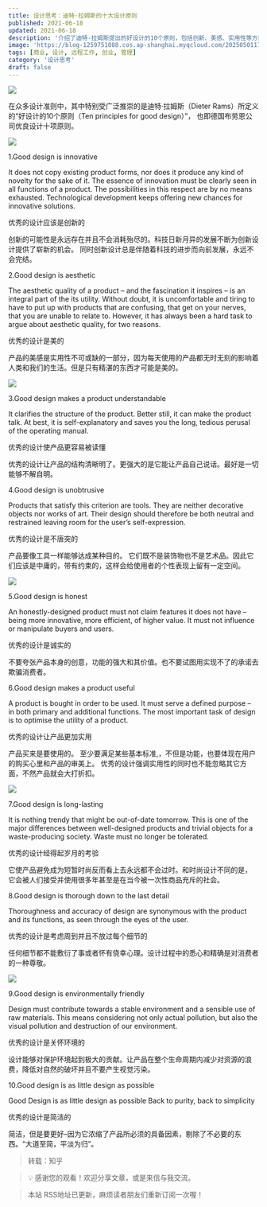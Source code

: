 ```yaml
---
title: 设计思考：迪特·拉姆斯的十大设计原则
published: 2021-06-18
updated: 2021-06-18
description: '介绍了迪特·拉姆斯提出的好设计的10个原则，包括创新、美感、实用性等方面，帮助读者理解优秀设计的核心要素。'
image: 'https://blog-1259751088.cos.ap-shanghai.myqcloud.com/20250501175649339.png?imageSlim'
tags: [商业, 设计, 远程工作, 创业, 管理]
category: '设计思考'
draft: false
---
```


![](https://blog-1259751088.cos.ap-shanghai.myqcloud.com/20201130233051.jpeg)

在众多设计准则中，其中特别受广泛推崇的是迪特·拉姆斯（Dieter Rams）所定义的“好设计的10个原则（Ten principles for good design）”， 也即德国布劳恩公司优良设计十项原则。

![](https://blog-1259751088.cos.ap-shanghai.myqcloud.com/uPic/ZvlNUr.png)

1.Good design is innovative

It does not copy existing product forms, nor does it produce any kind of novelty for the sake of it. The essence of innovation must be clearly seen in all functions of a product. The possibilities in this respect are by no means exhausted. Technological development keeps offering new chances for innovative solutions.

优秀的设计应该是创新的

创新的可能性是永远存在并且不会消耗殆尽的。科技日新月异的发展不断为创新设计提供了崭新的机会。 同时创新设计总是伴随着科技的进步而向前发展，永远不会完结。

2.Good design is aesthetic

The aesthetic quality of a product – and the fascination it inspires – is an integral part of the its utility. Without doubt, it is uncomfortable and tiring to have to put up with products that are confusing, that get on your nerves, that you are unable to relate to. However, it has always been a hard task to argue about aesthetic quality, for two reasons.

优秀的设计是美的

产品的美感是实用性不可或缺的一部分，因为每天使用的产品都无时无刻的影响着人类和我们的生活。但是只有精湛的东西才可能是美的。

![](https://blog-1259751088.cos.ap-shanghai.myqcloud.com/uPic/SkLFKY.png)

3.Good design makes a product understandable

It clarifies the structure of the product. Better still, it can make the product talk. At best, it is self-explanatory and saves you the long, tedious perusal of the operating manual.

优秀的设计使产品更容易被读懂

优秀的设计让产品的结构清晰明了。更强大的是它能让产品自己说话。最好是一切能够不解自明。

4.Good design is unobtrusive

Products that satisfy this criterion are tools. They are neither decorative objects nor works of art. Their design should therefore be both neutral and restrained leaving room for the user’s self-expression.

优秀的设计是不唐突的

产品要像工具一样能够达成某种目的。 它们既不是装饰物也不是艺术品。因此它们应该是中庸的，带有约束的，这样会给使用者的个性表现上留有一定空间。

![](https://blog-1259751088.cos.ap-shanghai.myqcloud.com/20201130233051.jpeg)

5.Good design is honest

An honestly-designed product must not claim features it does not have – being more innovative, more efficient, of higher value. It must not influence or manipulate buyers and users.

优秀的设计是诚实的

不要夸张产品本身的创意，功能的强大和其价值。也不要试图用实现不了的承诺去欺骗消费者。

6.Good design makes a product useful

A product is bought in order to be used. It must serve a defined purpose – in both primary and additional functions. The most important task of design is to optimise the utility of a product.

优秀的设计让产品更加实用

产品买来是要使用的。 至少要满足某些基本标准,，不但是功能，也要体现在用户的购买心里和产品的审美上。 优秀的设计强调实用性的同时也不能忽略其它方面，不然产品就会大打折扣。

![](https://blog-1259751088.cos.ap-shanghai.myqcloud.com/uPic/ZvlNUr.png)

7.Good design is long-lasting

It is nothing trendy that might be out-of-date tomorrow. This is one of the major differences between well-designed products and trivial objects for a waste-producing society. Waste must no longer be tolerated.

优秀的设计经得起岁月的考验

它使产品避免成为短暂时尚反而看上去永远都不会过时。和时尚设计不同的是， 它会被人们接受并使用很多年甚至是在当今被一次性商品充斥的社会。

8.Good design is thorough down to the last detail

Thoroughness and accuracy of design are synonymous with the product and its functions, as seen through the eyes of the user.

优秀的设计是考虑周到并且不放过每个细节的

任何细节都不能敷衍了事或者怀有侥幸心理。设计过程中的悉心和精确是对消费者的一种尊敬。

![](https://blog-1259751088.cos.ap-shanghai.myqcloud.com/uPic/SkLFKY.png)

9.Good design is environmentally friendly

Design must contribute towards a stable environment and a sensible use of raw materials. This means considering not only actual pollution, but also the visual pollution and destruction of our environment.

优秀的设计是关怀环境的

设计能够对保护环境起到极大的贡献。让产品在整个生命周期内减少对资源的浪费，降低对自然的破坏并且不要产生视觉污染。

10.Good design is as little design as possible

Good Design is as little design as possible
Back to purity, back to simplicity

优秀的设计是简洁的

简洁，但是要更好–因为它浓缩了产品所必须的具备因素，剔除了不必要的东西。“大道至简，平淡为归”。

> 转载：知乎

> 💡 感谢您的观看！欢迎分享文章，或是来信与我交流。

> 本站 RSS地址已更新，麻烦读者朋友们重新订阅一次喔！